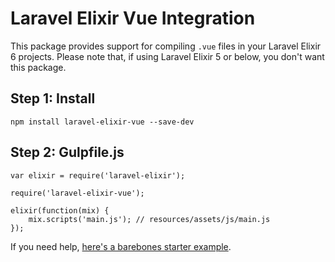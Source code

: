 # Laravel Elixir Vue Integration

This package provides support for compiling `.vue` files in your Laravel Elixir 6 projects. Please note that, if using Laravel Elixir 5 or below, you don't want this package.

## Step 1: Install

```
npm install laravel-elixir-vue --save-dev
```

## Step 2: Gulpfile.js

```
var elixir = require('laravel-elixir');

require('laravel-elixir-vue');

elixir(function(mix) {
    mix.scripts('main.js'); // resources/assets/js/main.js
});
```

If you need help, [here's a barebones starter example](https://github.com/JeffreyWay/Laravel-Elixir-v6-Vue-example).
